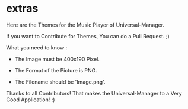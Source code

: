 # extras
Here are the Themes for the Music Player of Universal-Manager.

If you want to Contribute for Themes, You can do a Pull Request. ;)

What you need to know : 

- The Image must be 400x190 Pixel.

- The Format of the Picture is PNG.

- The Filename should be 'Image.png'.

Thanks to all Contributors! That makes the Universal-Manager to a Very Good Application! :)
